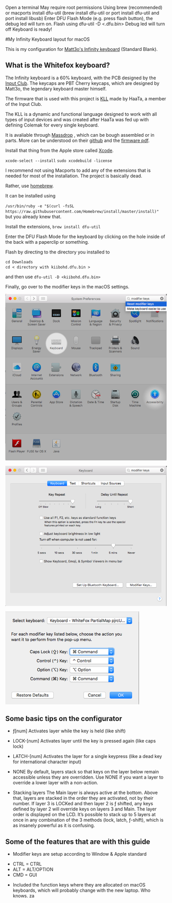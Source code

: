 Open a terminal
May require root permissions
Using brew (recommended) or macports install dfu-util (brew install dfu-util or port install dfu-util and port install libusb)
Enter DFU Flash Mode (e.g. press flash button), the debug led will turn on.
Flash using dfu-util -D <.dfu.bin>
Debug led will turn off
Keyboard is ready!


#My Infinity Keyboard layout for macOS

This is my configuration for [Matt3o's Infinity keyboard](https://input.club/infinity) (Standard Blank).

## What is the Whitefox keyboard?
The Infinity keyboard is a 60% keyboard, with the PCB designed by the [Input Club](http://input.club/).
The keycaps are PBT Cherry keycaps, which are designed by Matt3o, the legendary keyboard master himself.

The firmware that is used with this project is [KLL](https://input.club/kll) made by HaaTa, a member of the Input Club.

The KLL is a dynamic and functional language designed to work with all types of input devices and was created after HaaTa was fed up with defining Colemak for every single keyboard.


It is avaliable through [Massdrop](https://www.massdrop.com/buy/the-infinity-keyboard) , which can be bough assembled or in parts.
More can be understood on their [github](https://github.com/kiibohd/controller) and the [firmware pdf](https://www.overleaf.com/read/zzqbdwqjfwwf).


Install that thing from the Apple store called [Xcode](https://developer.apple.com/xcode/).

`xcode-select --install`
`sudo xcodebuild -license`

I recommend not using Macports to add any of the extensions that is needed for most of the installation. The project is basically dead.

Rather, use [homebrew](http://brew.sh/index.html).


It can be installed using 

`/usr/bin/ruby -e "$(curl -fsSL https://raw.githubusercontent.com/Homebrew/install/master/install)"` 
but you already knew that.

Install the extensions,
`brew install dfu-util`



Enter the DFU Flash Mode for the keyboard by clicking on the hole inside of the back with a paperclip or something.


Flash by directing to the directory you installed to
```
cd Downloads
cd < directory with kiibohd.dfu.bin >
```
and then use `dfu-util -D <kiibohd.dfu.bin>`

Finally, go over to the modifier keys in the macOS settings.


![Infinity Keyboard, Apple Settings](https://raw.githubusercontent.com/kkshmz/infinitykey/master/docs/modifier-settings.png)

![Infinity Keyboard, full](https://raw.githubusercontent.com/kkshmz/infinitykey/master/docs/modify-keys.png)

![Infinity Keyboard, Apple Modifier](https://raw.githubusercontent.com/kkshmz/infinitykey/master/docs/keyboard-modifier.png)



## Some basic tips on the configurator
* ƒ[num]  Activates layer while the key is held (like shift)

* LOCK-[num]
Activates layer until the key is pressed again (like caps lock)

* LATCH-[num]
Activates the layer for a single keypress (like a dead key for international character input)

* NONE
By default, layers stack so that keys on the layer below remain accessible unless they are overridden. Use NONE if you want a layer to override a lower layer with a non-action.

* Stacking layers
The Main layer is always active at the bottom. Above that, layers are stacked in the order they are activated, not by their number. If layer 3 is LOCKed and then layer 2 is ƒ shifted, any keys defined by layer 2 will override keys on layers 3 and Main. The layer order is displayed on the LCD.
It’s possible to stack up to 5 layers at once in any combination of the 3 methods (lock, latch, ƒ-shift), which is as insanely powerful as it is confusing.

## Some of the features that are with this guide
* Modifier keys are setup according to Window & Apple standard
 - CTRL = CTRL
 - ALT = ALT/OPTION
 - CMD = GUI
* Included the function keys where they are allocated on macOS keyboards, which will probably change with the new laptop. Who knows.
za

